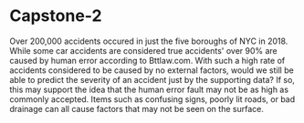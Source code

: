# Capstone-2
Over 200,000 accidents occured in just the five boroughs of NYC in 2018. While some car accidents are considered true accidents' over 90% are caused by human error according to Bttlaw.com. With such a high rate of accidents considered to be caused by no external factors, would we still be able to predict the severity of an accident just by the supporting data? If so, this may support the idea that the human error fault may not be as high as commonly accepted. Items such as confusing signs, poorly lit roads, or bad drainage can all cause factors that may not be seen on the surface.

